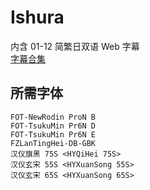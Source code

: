 # Ishura

内含 01-12 简繁日双语 Web 字幕  
[字幕合集](https://github.com/Nekomoekissaten-SUB/Nekomoekissaten-Storage/releases/download/subtitle_pkg/Ishura_Web_JPCH.7z)

## 所需字体

```
FOT-NewRodin ProN B
FOT-TsukuMin Pr6N D
FOT-TsukuMin Pr6N E
FZLanTingHei-DB-GBK
汉仪旗黑 75S <HYQiHei 75S>
汉仪玄宋 55S <HYXuanSong 55S>
汉仪玄宋 65S <HYXuanSong 65S>
```
